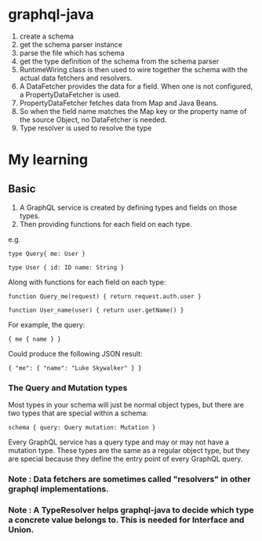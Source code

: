 # graphql-java

 1. create a schema
 2. get the schema parser instance
 3. parse the file which has schema
 4. get the type definition of the schema from the schema parser
 5. RuntimeWiring class is then used to wire together the schema with the actual data fetchers and resolvers.
 6. A DataFetcher provides the data for a field. When one is not configured, a PropertyDataFetcher is used.
 7. PropertyDataFetcher fetches data from Map and Java Beans.
 8. So when the field name matches the Map key or the property name of the source Object, no DataFetcher is needed.
 9. Type resolver is used to resolve the type


# My learning

## Basic 
 1. A GraphQL service is created by defining types and fields on those types.
 2. Then providing functions for each field on each type.

e.g. 

`type Query{
    me: User
}`

`type User {
    id: ID
    name: String
}`

Along with functions for each field on each type:

`function Query_me(request) {
    return request.auth.user
}`

`function User_name(user) {
    return user.getName()
}`

For example, the query:

`{
    me {
        name
    }
}`

Could produce the following JSON result:

`{
    "me": {
        "name": "Luke Skywalker"
    }
}`

### The Query and Mutation types

Most types in your schema will just be normal object types, but there are two types that are special within a schema:

`schema {
    query: Query
    mutation: Mutation
}`

Every GraphQL service has a query type and may or may not have a mutation type. These types are the same as a regular object type, but they are special because they define the entry point of every GraphQL query.

### Note : Data fetchers are sometimes called "resolvers" in other graphql implementations.

### Note : A TypeResolver helps graphql-java to decide which type a concrete value belongs to. This is needed for Interface and Union.